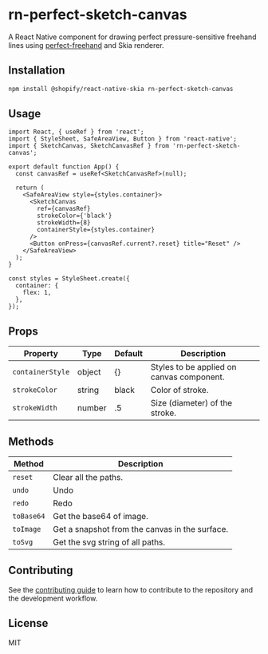 # rn-perfect-sketch-canvas

A React Native component for drawing perfect pressure-sensitive freehand lines using [perfect-freehand](https://github.com/steveruizok/perfect-freehand) and Skia renderer.

## Installation

```sh
npm install @shopify/react-native-skia rn-perfect-sketch-canvas
```

## Usage

```tsx
import React, { useRef } from 'react';
import { StyleSheet, SafeAreaView, Button } from 'react-native';
import { SketchCanvas, SketchCanvasRef } from 'rn-perfect-sketch-canvas';

export default function App() {
  const canvasRef = useRef<SketchCanvasRef>(null);

  return (
    <SafeAreaView style={styles.container}>
      <SketchCanvas
        ref={canvasRef}
        strokeColor={'black'}
        strokeWidth={8}
        containerStyle={styles.container}
      />
      <Button onPress={canvasRef.current?.reset} title="Reset" />
    </SafeAreaView>
  );
}

const styles = StyleSheet.create({
  container: {
    flex: 1,
  },
});
```

## Props

| Property           | Type     | Default | Description                                           |
| ------------------ | -------- | ------- | ----------------------------------------------------- |
| `containerStyle`   | object   | {}       | Styles to be applied on canvas component.            |
| `strokeColor`      | string   | black   | Color of stroke.                                      |
| `strokeWidth`      | number   | .5      | Size (diameter) of the stroke.                        |

## Methods

| Method           | Description|
| ------------------ | -------- |
| `reset`   | Clear all the paths.   |
| `undo`      | Undo   |
| `redo`      | Redo   |
| `toBase64`      | Get the base64 of image.   |
| `toImage`      | Get a snapshot from the canvas in the surface.   |
| `toSvg`      | Get the svg string of all paths.   |

## Contributing

See the [contributing guide](CONTRIBUTING.md) to learn how to contribute to the repository and the development workflow.

## License

MIT
